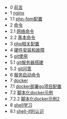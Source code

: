 * 0 [前言](README.md)
* 1 [nginx](nginx.md)
* 1.1 [php-fpm配置](php-fpm.md)
* 2 [命令](#)
* 2.1 [网络命令](command_net.md)
* 2.2 [基本命令](command_base.md)
* 3 [php相关配置](php.md)
* 4 [硬件安装和故障](hardware-install.md)
* 5 [git使用](#)
* 5.1 [git服务器搭建](git-server.md)
* 5.2 [git问答](git-qa.md)
* 6 [服务启动命令](service_start.md)
* 7 [docker](#)
* 7.1 [docker部署go项目配置](docker-go.md)
* 7.2 [脚本化docker示例](shell-docker.md)
* 7.2.2 [脚本化docker示例2](shell-docker2.md)
* 8 [shell学习](#)
* 8.1 [shell-if的认识](shell-if.md)
